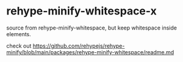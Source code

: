 # rehype-minify-whitespace-x
source from rehype-minify-whitespace, but keep whitespace inside elements.

check out https://github.com/rehypejs/rehype-minify/blob/main/packages/rehype-minify-whitespace/readme.md
